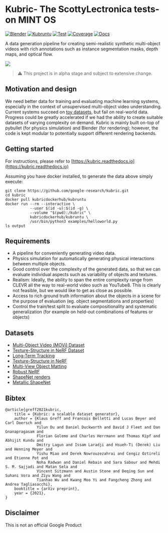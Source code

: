 # Kubric- The ScottyLectronica tests- on MINT OS

[![Blender](https://github.com/google-research/kubric/actions/workflows/blender.yml/badge.svg?branch=main)](https://github.com/google-research/kubric/actions/workflows/blender.yml)
[![Kubruntu](https://github.com/google-research/kubric/actions/workflows/kubruntu.yml/badge.svg?branch=main)](https://github.com/google-research/kubric/actions/workflows/kubruntu.yml)
[![Test](https://github.com/google-research/kubric/actions/workflows/test.yml/badge.svg?branch=main)](https://github.com/google-research/kubric/actions/workflows/test.yml)
[![Coverage](https://badgen.net/codecov/c/github/google-research/kubric)](https://codecov.io/github/google-research/kubric)
[![Docs](https://readthedocs.org/projects/kubric/badge/?version=latest)](https://kubric.readthedocs.io/en/latest/)

A data generation pipeline for creating semi-realistic synthetic multi-object
videos with rich annotations such as instance segmentation masks, depth maps,
and optical flow.


![](docs/images/teaser.gif)

> :warning: This project is in alpha stage and subject to extensive change.

## Motivation and design
We need better data for training and evaluating machine learning systems, especially in the context of unsupervised multi-object video understanding.
Current systems succeed on [toy datasets](https://github.com/deepmind/multi_object_datasets), but fail on real-world data.
Progress could be greatly accelerated if we had the ability to create suitable datasets of varying complexity on demand.
Kubric is mainly built on-top of pybullet (for physics simulation) and Blender (for rendering); however, the code is kept modular to potentially support different rendering backends.

## Getting started
For instructions, please refer to [https://kubric.readthedocs.io](https://kubric.readthedocs.io)

Assuming you have docker installed, to generate the data above simply execute:
```
git clone https://github.com/google-research/kubric.git
cd kubric
docker pull kubricdockerhub/kubruntu
docker run --rm --interactive \
           --user $(id -u):$(id -g) \
           --volume "$(pwd):/kubric" \
           kubricdockerhub/kubruntu \
           /usr/bin/python3 examples/helloworld.py
ls output
```

## Requirements
- A pipeline for conveniently generating video data.
- Physics simulation for automatically generating physical interactions between multiple objects.
- Good control over the complexity of the generated data, so that we can evaluate individual aspects such as variability of objects and textures.
- Realism: Ideally, the ability to span the entire complexity range from CLEVR all the way to real-world video such as YouTube8. This is clearly not feasible, but we would like to get as close as possible.
- Access to rich ground truth information about the objects in a scene for the purpose of evaluation (eg. object segmentations and properties)
- Control the train/test split to evaluate compositionality and systematic generalization (for example on held-out combinations of features or objects)


## Datasets
* [Multi-Object Video (MOVi) Dataset](docs/datasets/movi/README.md)
* [Texture-Structure in NeRF Dataset](docs/datasets/texture_structure/README.md)
* [Long-Term Tracking](docs/datasets/long_term_tracking/README.md)
* [Texture-Structure in NeRF](docs/datasets/texture_structure/README.md)
* [Multi-View Object Matting](docs/datasets/multi_view_sod/README.md)
* [Robust NeRF](docs/datasets/robust_nerf/README.md)
* [ShapeNet renders](docs/datasets/shapenet/README.md)
* [Metallic ShapeNet](docs/datasets/metallic_shapenet/README.md)

## Bibtex
```
@article{greff2021kubric,
    title = {Kubric: a scalable dataset generator},
    author = {Klaus Greff and Francois Belletti and Lucas Beyer and Carl Doersch and
              Yilun Du and Daniel Duckworth and David J Fleet and Dan Gnanapragasam and
              Florian Golemo and Charles Herrmann and Thomas Kipf and Abhijit Kundu and
              Dmitry Lagun and Issam Laradji and Hsueh-Ti (Derek) Liu and Henning Meyer and
              Yishu Miao and Derek Nowrouzezahrai and Cengiz Oztireli and Etienne Pot and
              Noha Radwan and Daniel Rebain and Sara Sabour and Mehdi S. M. Sajjadi and Matan Sela and
              Vincent Sitzmann and Austin Stone and Deqing Sun and Suhani Vora and Ziyu Wang and
              Tianhao Wu and Kwang Moo Yi and Fangcheng Zhong and Andrea Tagliasacchi},
    booktitle = {arXiv preprint},
    year = {2021},
}
```




## Disclaimer
This is not an official Google Product
